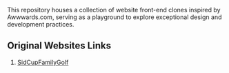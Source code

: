 
This repository houses a collection of website front-end clones inspired by Awwwards.com, serving as a playground to explore exceptional design and development practices.

## Original Websites Links

1. [SidCupFamilyGolf](https://sidcupfamilygolf.com/)